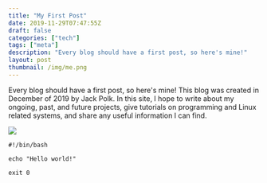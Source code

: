 ```yaml
---
title: "My First Post"
date: 2019-11-29T07:47:55Z
draft: false
categories: ["tech"]
tags: ["meta"]
description: "Every blog should have a first post, so here's mine!"
layout: post
thumbnail: /img/me.png
---
```


Every blog should have a first post, so here's mine! This blog was created in
December of 2019 by Jack Polk. In this site, I hope to write about my ongoing,
past, and future projects, give tutorials on programming and Linux related
systems, and share any useful information I can find.

![]("/img/me.png")

```shell
#!/bin/bash

echo "Hello world!"

exit 0
```
